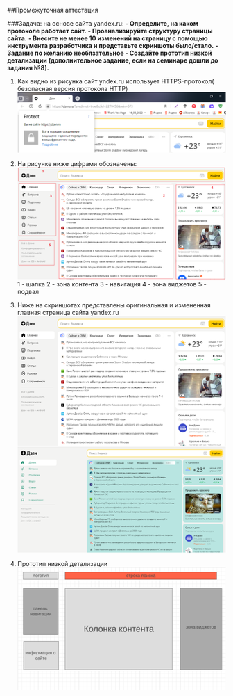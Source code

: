 ##Промежуточная аттестация

###Задача: на основе сайта yandex.ru:
**- Определите, на каком протоколе работает сайт.**
**- Проанализируйте структуру страницы сайта.**
**- Внесите не менее 10 изменений на страницу с помощью инструмента разработчика и представьте скриншоты было/стало.**
**- Задание по желанию необязательное - Создайте прототип низкой детализации (дополнительное задание, если на семинаре дошли до задания №8).**

1. Как видно из рисунка сайт yndex.ru использует HTTPS-протокол( безопасная версия протокола HTTP)
![протокол](протокол.png)

2. На рисунке ниже цифрами обозначены:
![структура](структура.png)
 1 - шапка
 2 - зона контента
 3 - навигация
 4 - зона виджетов
 5 - подвал

3. Ниже на скриншотах представлены оригинальная и измененная главная страница сайта yandex.ru 
![оригинал](123.png "оригинальная")
![измененная](321.png "измененная")
4. Прототип низкой детализации
![прототип](прототип.png "прототип")
